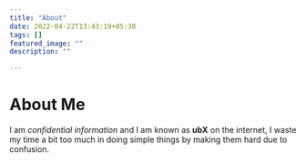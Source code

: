```yaml
---
title: "About"
date: 2022-04-22T13:43:19+05:30
tags: []
featured_image: ""
description: ""

---
```


# About Me
I am *confidential information* and I am known as **ubX** on the internet, I waste my time a bit too much in doing simple things by making them hard due to confusion.